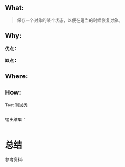 ## What:
>保存一个对象的某个状态，以便在适当的时候恢复对象。

## Why:
#### 优点：


#### 缺点：


## Where:


## How:





Test:测试类
```java

```
输出结果：
```java

```



# 总结

参考资料:
